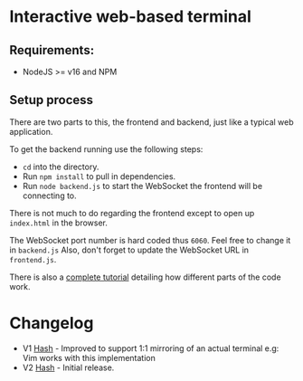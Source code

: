 # Interactive web-based terminal

## Requirements:
- NodeJS >= v16 and NPM

## Setup process
There are two parts to this, the frontend and backend, just like a typical web application.

To get the backend running use the following steps:

- `cd` into the directory.
- Run `npm install` to pull in dependencies.
- Run `node backend.js` to start the WebSocket the frontend will be connecting to.

There is not much to do regarding the frontend except to open up `index.html` in the browser.

The WebSocket port number is hard coded thus `6060`. Feel free to change it in `backend.js`
Also, don't forget to update the WebSocket URL in `frontend.js`.

There is also a [complete tutorial](https://www.eddymens.com/blog/creating-a-browser-based-interactive-terminal-using-xtermjs-and-nodejs) detailing how different parts of the code work.

# Changelog
- V1 [Hash](https://github.com/EDDYMENS/interactive-terminal/commit/0f27f59decbffe1cb322dac53b131cc281d2ad16) - Improved to support 1:1 mirroring of an actual terminal  e.g: Vim works with this implementation
- V2 [Hash](https://github.com/EDDYMENS/interactive-terminal/commit/6a517bb3c9102628eb20f1f470af97c3502fe935) - Initial release.
